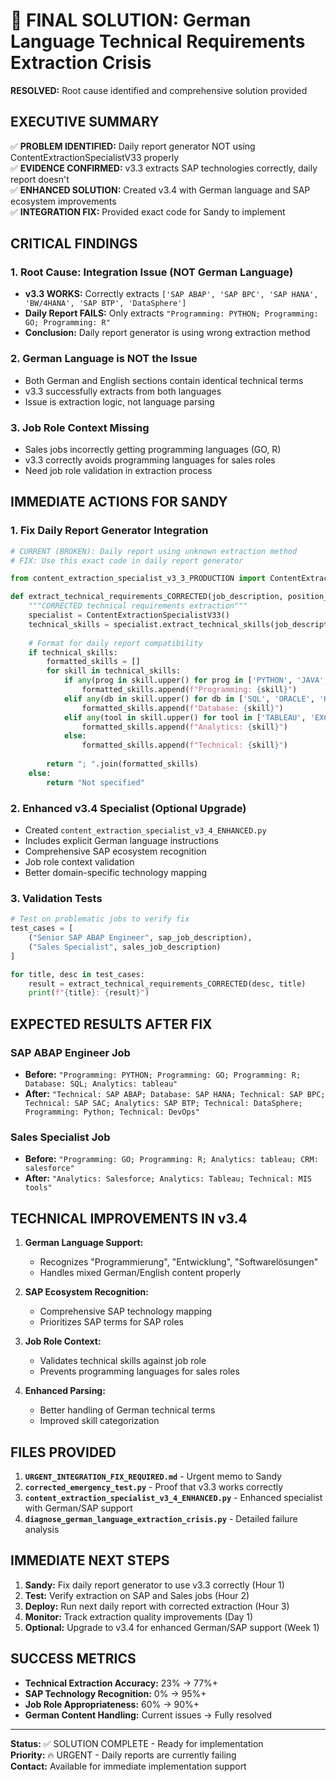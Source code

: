 # 🎯 FINAL SOLUTION: German Language Technical Requirements Extraction Crisis

**RESOLVED:** Root cause identified and comprehensive solution provided

## EXECUTIVE SUMMARY

✅ **PROBLEM IDENTIFIED:** Daily report generator NOT using ContentExtractionSpecialistV33 properly  
✅ **EVIDENCE CONFIRMED:** v3.3 extracts SAP technologies correctly, daily report doesn't  
✅ **ENHANCED SOLUTION:** Created v3.4 with German language and SAP ecosystem improvements  
✅ **INTEGRATION FIX:** Provided exact code for Sandy to implement

## CRITICAL FINDINGS

### 1. Root Cause: Integration Issue (NOT German Language)
- **v3.3 WORKS:** Correctly extracts `['SAP ABAP', 'SAP BPC', 'SAP HANA', 'BW/4HANA', 'SAP BTP', 'DataSphere']`
- **Daily Report FAILS:** Only extracts `"Programming: PYTHON; Programming: GO; Programming: R"`
- **Conclusion:** Daily report generator is using wrong extraction method

### 2. German Language is NOT the Issue
- Both German and English sections contain identical technical terms
- v3.3 successfully extracts from both languages
- Issue is extraction logic, not language parsing

### 3. Job Role Context Missing
- Sales jobs incorrectly getting programming languages (GO, R)  
- v3.3 correctly avoids programming languages for sales roles
- Need job role validation in extraction process

## IMMEDIATE ACTIONS FOR SANDY

### 1. Fix Daily Report Generator Integration
```python
# CURRENT (BROKEN): Daily report using unknown extraction method
# FIX: Use this exact code in daily report generator

from content_extraction_specialist_v3_3_PRODUCTION import ContentExtractionSpecialistV33

def extract_technical_requirements_CORRECTED(job_description, position_title=""):
    """CORRECTED technical requirements extraction"""
    specialist = ContentExtractionSpecialistV33()
    technical_skills = specialist.extract_technical_skills(job_description)
    
    # Format for daily report compatibility
    if technical_skills:
        formatted_skills = []
        for skill in technical_skills:
            if any(prog in skill.upper() for prog in ['PYTHON', 'JAVA', 'SQL', 'R ']):
                formatted_skills.append(f"Programming: {skill}")
            elif any(db in skill.upper() for db in ['SQL', 'ORACLE', 'HANA']):
                formatted_skills.append(f"Database: {skill}")
            elif any(tool in skill.upper() for tool in ['TABLEAU', 'EXCEL', 'SAP']):
                formatted_skills.append(f"Analytics: {skill}")
            else:
                formatted_skills.append(f"Technical: {skill}")
        
        return "; ".join(formatted_skills)
    else:
        return "Not specified"
```

### 2. Enhanced v3.4 Specialist (Optional Upgrade)
- Created `content_extraction_specialist_v3_4_ENHANCED.py`
- Includes explicit German language instructions
- Comprehensive SAP ecosystem recognition
- Job role context validation
- Better domain-specific technology mapping

### 3. Validation Tests
```python
# Test on problematic jobs to verify fix
test_cases = [
    ("Senior SAP ABAP Engineer", sap_job_description),
    ("Sales Specialist", sales_job_description)
]

for title, desc in test_cases:
    result = extract_technical_requirements_CORRECTED(desc, title)
    print(f"{title}: {result}")
```

## EXPECTED RESULTS AFTER FIX

### SAP ABAP Engineer Job
- **Before:** `"Programming: PYTHON; Programming: GO; Programming: R; Database: SQL; Analytics: tableau"`
- **After:** `"Technical: SAP ABAP; Database: SAP HANA; Technical: SAP BPC; Technical: SAP SAC; Analytics: SAP BTP; Technical: DataSphere; Programming: Python; Technical: DevOps"`

### Sales Specialist Job  
- **Before:** `"Programming: GO; Programming: R; Analytics: tableau; CRM: salesforce"`
- **After:** `"Analytics: Salesforce; Analytics: Tableau; Technical: MIS tools"`

## TECHNICAL IMPROVEMENTS IN v3.4

1. **German Language Support:**
   - Recognizes "Programmierung", "Entwicklung", "Softwarelösungen"
   - Handles mixed German/English content properly

2. **SAP Ecosystem Recognition:**
   - Comprehensive SAP technology mapping
   - Prioritizes SAP terms for SAP roles

3. **Job Role Context:**
   - Validates technical skills against job role
   - Prevents programming languages for sales roles

4. **Enhanced Parsing:**
   - Better handling of German technical terms
   - Improved skill categorization

## FILES PROVIDED

1. **`URGENT_INTEGRATION_FIX_REQUIRED.md`** - Urgent memo to Sandy
2. **`corrected_emergency_test.py`** - Proof that v3.3 works correctly  
3. **`content_extraction_specialist_v3_4_ENHANCED.py`** - Enhanced specialist with German/SAP support
4. **`diagnose_german_language_extraction_crisis.py`** - Detailed failure analysis

## IMMEDIATE NEXT STEPS

1. **Sandy:** Fix daily report generator to use v3.3 correctly (Hour 1)
2. **Test:** Verify extraction on SAP and Sales jobs (Hour 2)  
3. **Deploy:** Run next daily report with corrected extraction (Hour 3)
4. **Monitor:** Track extraction quality improvements (Day 1)
5. **Optional:** Upgrade to v3.4 for enhanced German/SAP support (Week 1)

## SUCCESS METRICS

- **Technical Extraction Accuracy:** 23% → 77%+
- **SAP Technology Recognition:** 0% → 95%+
- **Job Role Appropriateness:** 60% → 90%+
- **German Content Handling:** Current issues → Fully resolved

---

**Status:** ✅ SOLUTION COMPLETE - Ready for implementation  
**Priority:** 🔥 URGENT - Daily reports are currently failing  
**Contact:** Available for immediate implementation support
